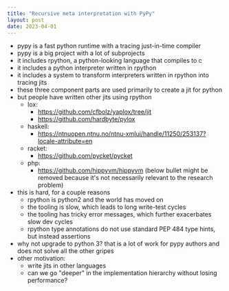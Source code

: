 ```yaml
---
title: "Recursive meta interpretation with PyPy"
layout: post
date: 2023-04-01
---
```


* pypy is a fast python runtime with a tracing just-in-time compiler
* pypy is a big project with a lot of subprojects
* it includes rpython, a python-looking language that compiles to c
* it includes a python interpreter written in rpython
* it includes a system to transform interpreters written in rpython into
  tracing jits
* these three component parts are used primarily to create a jit
  for python
* but people have written other jits using rpython
  * lox:
    * https://github.com/cfbolz/yaplox/tree/jit
    * https://github.com/hardbyte/pylox
  * haskell:
    * https://ntnuopen.ntnu.no/ntnu-xmlui/handle/11250/253137?locale-attribute=en
  * racket:
    * https://github.com/pycket/pycket
  * php:
    * https://github.com/hippyvm/hippyvm
(below bullet might be removed because it's not necessarily relevant to the
research problem)
* this is hard, for a couple reasons
  * rpython is python2 and the world has moved on
  * the tooling is slow, which leads to long write-test cycles
  * the tooling has tricky error messages, which further exacerbates slow dev
    cycles
  * rpython type annotations do not use standard PEP 484 type hints, but
    instead assertions
* why not upgrade to python 3? that is a lot of work for pypy authors and does
  not solve all the other gripes
* other motivation:
  * write jits in other languages
  * can we go "deeper" in the implementation hierarchy without losing
    performance?
